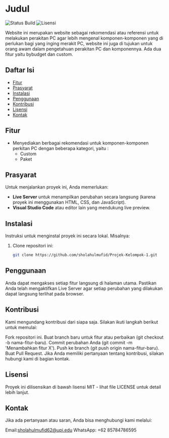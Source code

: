 # Judul

![Status Build](https://img.shields.io/badge/build-In_Progress-brightgreen) ![Lisensi](https://img.shields.io/badge/license-MIT-blue)

Website ini merupakan website sebagai rekomendasi atau referensi untuk melakukan perakitan PC agar lebih mengenal komponen-komponen yang di perlukan bagi yang inging merakit PC, website ini juga di tujukan untuk orang awam dalam pengetahuan perakitan PC dan komponennya. Ada dua fitur yaitu bybudget dan custom.

## Daftar Isi

- [Fitur](#fitur)
- [Prasyarat](#prasyarat)
- [Instalasi](#instalasi)
- [Penggunaan](#penggunaan)
- [Kontribusi](#kontribusi)
- [Lisensi](#lisensi)
- [Kontak](#kontak)

## Fitur

- Menyediakan berbagai rekomendasi untuk komponen-komponen perkitan PC dengan beberapa kategori, yaitu :
  - Custom
  - Paket

## Prasyarat

Untuk menjalankan proyek ini, Anda memerlukan:

- **Live Server** untuk menampilkan perubahan secara langsung (karena proyek ini menggunakan HTML, CSS, dan JavaScript).
- **Visual Studio Code** atau editor lain yang mendukung live preview.

## Instalasi

Instruksi untuk menginstal proyek ini secara lokal. Misalnya:

1. Clone repositori ini:
   ```bash
   git clone https://github.com/sholahulmufid/Projek-Kelompok-1.git
   ```

## Penggunaan

Anda dapat mengakses setiap fitur langsung di halaman utama. Pastikan Anda telah mengaktifkan Live Server agar setiap perubahan yang dilakukan dapat langsung terlihat pada browser.

## Kontribusi

Kami mengundang kontribusi dari siapa saja. Silakan ikuti langkah berikut untuk memulai:

Fork repositori ini.
Buat branch baru untuk fitur atau perbaikan (git checkout -b nama-fitur-baru).
Commit perubahan Anda (git commit -m 'Menambahkan fitur X').
Push ke branch (git push origin nama-fitur-baru).
Buat Pull Request.
Jika Anda memiliki pertanyaan tentang kontribusi, silakan hubungi kami di bagian kontak.

## Lisensi

Proyek ini dilisensikan di bawah lisensi MIT - lihat file LICENSE untuk detail lebih lanjut.

## Kontak

Jika ada pertanyaan atau saran, Anda bisa menghubungi kami melalui:

Email:sholahulmufid62@upi.edu
WhatsApp: +62 85784786595
